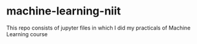 # machine-learning-niit

This repo consists of jupyter files in which I did my practicals of Machine Learning course